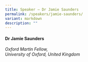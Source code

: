 ```yaml
---
title: Speaker – Dr Jamie Saunders
permalink: /speakers/jamie-saunders/
variant: markdown
description: ""
---
```

#### **Dr Jamie Saunders**

*Oxford Martin Fellow, <br> University of Oxford, United Kingdom*